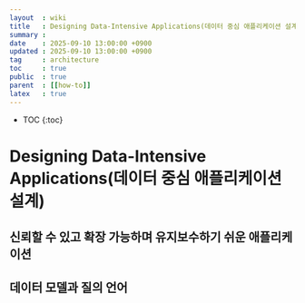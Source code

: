 ```yaml
---
layout  : wiki
title   : Designing Data-Intensive Applications(데이터 중심 애플리케이션 설계)
summary :
date    : 2025-09-10 13:00:00 +0900
updated : 2025-09-10 13:00:00 +0900
tag     : architecture
toc     : true
public  : true
parent  : [[how-to]]
latex   : true
---
```

* TOC
{:toc}

# Designing Data-Intensive Applications(데이터 중심 애플리케이션 설계)

## 신뢰할 수 있고 확장 가능하며 유지보수하기 쉬운 애플리케이션

## 데이터 모델과 질의 언어